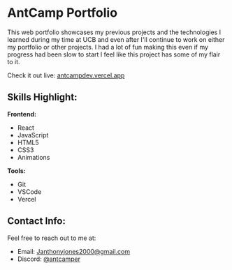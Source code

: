 # AntCamp Portfolio

This web portfolio showcases my previous projects and the technologies I learned during my time at UCB and even after I'll continue to work on either my portfolio or other projects. I had a lot of fun making this even if my progress had been slow to start I feel like this project has some of my flair to it.

Check it out live: [antcampdev.vercel.app](https://antcampdev.vercel.app)

## Skills Highlight:

**Frontend:**
- React
- JavaScript
- HTML5
- CSS3
- Animations

**Tools:**
- Git
- VSCode
- Vercel

## Contact Info:
Feel free to reach out to me at:
- Email: [Janthonyjones2000@gmail.com](mailto:Janthonyjones2000@gmail.com)
- Discord: [@antcamper](https://discord.com/users/antcamper)

